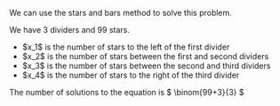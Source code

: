 We can use the stars and bars method to solve this problem.

We have 3 dividers and 99 stars.

<ul>
    <li> $x_1$ is the number of stars to the left of the first divider
    <li> $x_2$ is the number of stars between the first and second dividers
    <li> $x_3$ is the number of stars between the second and third dividers
    <li> $x_4$ is the number of stars to the right of the third divider
</ul>

The number of solutions to the equation is $ \binom{99+3}{3} $
